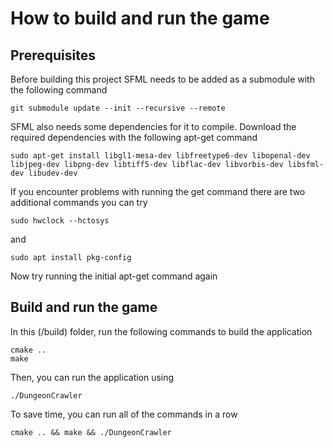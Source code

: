 # How to build and run the game

## Prerequisites
Before building this project SFML needs to be added as a submodule with the following command
```
git submodule update --init --recursive --remote
```
SFML also needs some dependencies for it to compile. Download the required dependencies with the following apt-get command
```
sudo apt-get install libgl1-mesa-dev libfreetype6-dev libopenal-dev libjpeg-dev libpng-dev libtiff5-dev libflac-dev libvorbis-dev libsfml-dev libudev-dev
```
If you encounter problems with running the get command there are two additional commands you can try
```
sudo hwclock --hctosys
```
and
```
sudo apt install pkg-config
```
Now try running the initial apt-get command again

## Build and run the game
In this (/build) folder, run the following commands to build the application
```
cmake ..
make
```
Then, you can run the application using
```
./DungeonCrawler
```
To save time, you can run all of the commands in a row
```
cmake .. && make && ./DungeonCrawler
```
